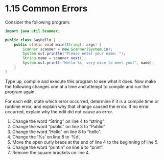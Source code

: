 
# 1.15 Common Errors

Consider the following program:
    
```java
import java.util.Scanner;

public class SayHello {
    public static void main(String[] args) {
        Scanner scanner = new Scanner(System.in);
        System.out.println("Please enter your name: ");
        String name = scanner.next();
        System.out.printf("Hello %s, very nice to meet you!", name);    
    }
}
```

Type up, compile and execute this program to see what it does. Now make the following changes one at a time and attempt to compile and run the program again.

For each edit, state which error occurred, determine if it is a compile time or runtime error, and explain why that change caused the error. If no error occurred, explain why the edit did not cause an error.

1. Change the word “String” on line 4 to “string”
1. Change the word “public” on line 3 to “Public”
1. Change the word “Hello” on line 8 to “hello”.
1. Change the ‘%s’ on line 8 to ‘%d’.
1. Move the open curly brace at the end of line 4 to the beginning of line 5.
1. Change the word “println” on line 6 to “print”.
1. Remove the square brackets on line 4.
